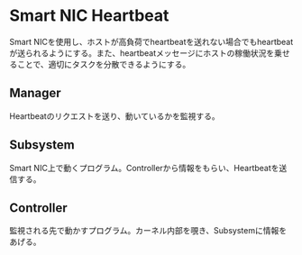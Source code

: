# Smart NIC Heartbeat

Smart NICを使用し、ホストが高負荷でheartbeatを送れない場合でもheartbeatが送られるようにする。また、heartbeatメッセージにホストの稼働状況を乗せることで、適切にタスクを分散できるようにする。

## Manager

Heartbeatのリクエストを送り、動いているかを監視する。

## Subsystem

Smart NIC上で動くプログラム。Controllerから情報をもらい、Heartbeatを送信する。

## Controller

監視される先で動かすプログラム。カーネル内部を覗き、Subsystemに情報をあげる。